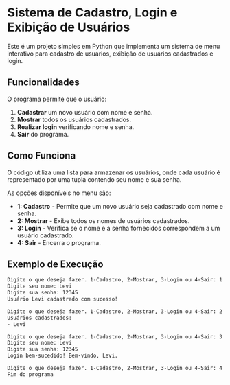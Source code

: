 # Sistema de Cadastro, Login e Exibição de Usuários

Este é um projeto simples em Python que implementa um sistema de menu interativo para cadastro de usuários, exibição de usuários cadastrados e login.

## Funcionalidades

O programa permite que o usuário:

1. **Cadastrar** um novo usuário com nome e senha.
2. **Mostrar** todos os usuários cadastrados.
3. **Realizar login** verificando nome e senha.
4. **Sair** do programa.

## Como Funciona

O código utiliza uma lista para armazenar os usuários, onde cada usuário é representado por uma tupla contendo seu nome e sua senha.

As opções disponíveis no menu são:

- **1: Cadastro** - Permite que um novo usuário seja cadastrado com nome e senha.
- **2: Mostrar** - Exibe todos os nomes de usuários cadastrados.
- **3: Login** - Verifica se o nome e a senha fornecidos correspondem a um usuário cadastrado.
- **4: Sair** - Encerra o programa.

## Exemplo de Execução

```bash
Digite o que deseja fazer. 1-Cadastro, 2-Mostrar, 3-Login ou 4-Sair: 1
Digite seu nome: Levi
Digite sua senha: 12345
Usuário Levi cadastrado com sucesso!

Digite o que deseja fazer. 1-Cadastro, 2-Mostrar, 3-Login ou 4-Sair: 2
Usuários cadastrados:
- Levi

Digite o que deseja fazer. 1-Cadastro, 2-Mostrar, 3-Login ou 4-Sair: 3
Digite seu nome: Levi
Digite sua senha: 12345
Login bem-sucedido! Bem-vindo, Levi.

Digite o que deseja fazer. 1-Cadastro, 2-Mostrar, 3-Login ou 4-Sair: 4
Fim do programa